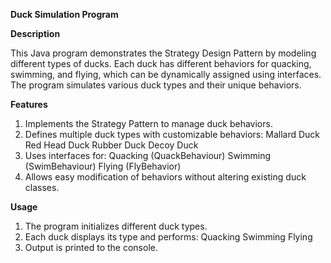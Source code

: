 **Duck Simulation Program**

**Description**

This Java program demonstrates the Strategy Design Pattern by modeling different types of ducks. Each duck has different behaviors for quacking, swimming, and flying, which can be dynamically assigned using interfaces. The program simulates various duck types and their unique behaviors.

**Features**
1. Implements the Strategy Pattern to manage duck behaviors.
2. Defines multiple duck types with customizable behaviors:
  Mallard Duck
  Red Head Duck
  Rubber Duck
  Decoy Duck
3. Uses interfaces for:
  Quacking (QuackBehaviour)
  Swimming (SwimBehaviour)
  Flying (FlyBehavior)
4. Allows easy modification of behaviors without altering existing duck classes.

**Usage**

1. The program initializes different duck types.
2. Each duck displays its type and performs:
  Quacking
  Swimming
  Flying
3. Output is printed to the console.

